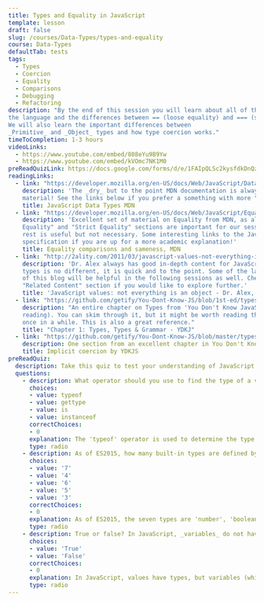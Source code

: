 ```yaml
---
title: Types and Equality in JavaScript
template: lesson
draft: false
slug: /courses/Data-Types/types-and-equality
course: Data-Types
defaultTab: tests
tags:
  - Types
  - Coercion
  - Equality
  - Comparisons
  - Debugging
  - Refactoring
description: "By the end of this session you will learn about all of the available 'Types' in
the language and the differences between == (loose equality) and === (strict equality) operators. 
We will also learn the important differences between
_Primitive_ and _Object_ types and how type coercion works."
timeToCompletion: 1-3 hours
videoLinks: 
  - https://www.youtube.com/embed/808eYu9B9Yw
  - https://www.youtube.com/embed/kVOmc7NK1M0
preReadQuizLink: https://docs.google.com/forms/d/e/1FAIpQLSc2kysfdkDnQzzn-wipQ79-HTt65TSLlroq6s83AyF3hlWbUg/viewform
readingLinks: 
  - link: "https://developer.mozilla.org/en-US/docs/Web/JavaScript/Data_structures#Data_types"
    description: 'The _dry_ but to the point MDN documentation is always our go-to reading
    material! See the links below if you prefer a something with more "flair".'
    title: JavaScript Data Types MDN
  - link: "https://developer.mozilla.org/en-US/docs/Web/JavaScript/Equality_comparisons_and_sameness"
    description: 'Excellent set of material on Equality from MDN, as always. The "Loose
    Equality" and "Strict Equality" sections are important for our session, the
    rest is useful but not necessary. Some interesting links to the JavaScript
    specification if you are up for a more academic explanation!'
    title: Equality comparisons and sameness, MDN
  - link: "http://2ality.com/2011/03/javascript-values-not-everything-is.html"
    description: 'Dr. Alex always has good in-depth content for JavaScript, this blog post on
    types is no different, it is quick and to the point. Some of the later parts
    of this blog will be helpful in the following sessions as well. Checkout the
    "Related Content" section if you would like to explore further.'
    title: 'JavaScript values: not everything is an object - Dr. Alex, R. Phd'
  - link: "https://github.com/getify/You-Dont-Know-JS/blob/1st-ed/types%20%26%20grammar/ch1.md"
    description: "An entire chapter on Types from 'You Don't Know JavaScript' (a book worth
    reading). You can skim through it, but it might be worth reading through it
    once in a while. This is also a great reference."
    title: "Chapter 1: Types, Types & Grammar - YDKJ"
  - link: "https://github.com/getify/You-Dont-Know-JS/blob/master/types%20%26%20grammar/ch4.md#implicit-coercion"
    description: One section from an excellent chapter in You Don't Know JS. This section describes the mechanisms behind implicit coercion. 
    title: Implicit coercion by YDKJS
preReadQuiz:
  description: Take this quiz to test your understanding of JavaScript Types and Equality!
  questions: 
    - description: What operator should you use to find the type of a value in JavaScript?
      choices:
      - value: typeof
      - value: gettype
      - value: is
      - value: instanceof
      correctChoices: 
      - 0
      explanation: The 'typeof' operator is used to determine the type of a variable. 'gettype' and 'is' are not valid operators, and 'instanceof' tests whether a provided object has the same prototype constructor as a provided argument. 
      type: radio
    - description: As of ES2015, how many built-in types are defined by JavaScript?
      choices:
      - value: '7'
      - value: '4'
      - value: '6'
      - value: '5'
      - value: '3'
      correctChoices: 
      - 0
      explanation: As of ES2015, the seven types are 'number', 'boolean', 'string', 'null', 'object', 'undefined', and 'Symbol'.
      type: radio
    - description: True or false? In JavaScript, _variables_ do not have types, only _values_ have types.
      choices:
      - value: 'True'
      - value: 'False'
      correctChoices: 
      - 0
      explanation: In JavaScript, values have types, but variables (which refer to values) do not.
      type: radio   
---
```

